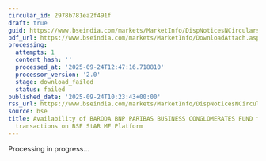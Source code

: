 ```yaml
---
circular_id: 2978b781ea2f491f
draft: true
guid: https://www.bseindia.com/markets/MarketInfo/DispNoticesNCirculars.aspx?Noticeid={42B52BCD-9EE3-4858-88F8-1A3749F50B60}&noticeno=20250924-13&dt=09/24/2025&icount=13&totcount=38&flag=0
pdf_url: https://www.bseindia.com/markets/MarketInfo/DownloadAttach.aspx?id=20250924-13&attachedId=
processing:
  attempts: 1
  content_hash: ''
  processed_at: '2025-09-24T12:47:16.718810'
  processor_version: '2.0'
  stage: download_failed
  status: failed
published_date: '2025-09-24T10:23:43+00:00'
rss_url: https://www.bseindia.com/markets/MarketInfo/DispNoticesNCirculars.aspx?Noticeid={42B52BCD-9EE3-4858-88F8-1A3749F50B60}&noticeno=20250924-13&dt=09/24/2025&icount=13&totcount=38&flag=0
source: bse
title: Availability of BARODA BNP PARIBAS BUSINESS CONGLOMERATES FUND for ongoing
  transactions on BSE StAR MF Platform
---
```


Processing in progress...